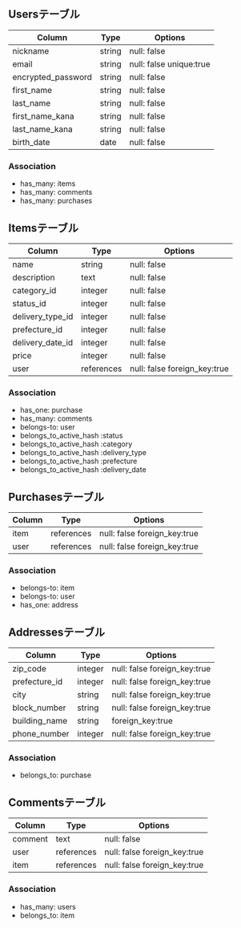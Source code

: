 ## Usersテーブル

| Column              | Type       | Options                        |
| ------              | ---------- | ------------------------------ |
| nickname            | string     | null: false                    |
| email               | string     | null: false unique:true        |
| encrypted_password  | string     | null: false                    |
| first_name          | string     | null: false                    |
| last_name           | string     | null: false                    |
| first_name_kana     | string     | null: false                    |
| last_name_kana      | string     | null: false                    |
| birth_date          | date       | null: false                    |

### Association
- has_many: items
- has_many: comments 
- has_many: purchases 


## Itemsテーブル

| Column              | Type       | Options                        |
| ------              | ---------- | ------------------------------ |
| name                | string     | null: false                    |
| description         | text       | null: false                    |
| category_id         | integer    | null: false                    |
| status_id           | integer    | null: false                    |
| delivery_type_id    | integer    | null: false                    |
| prefecture_id       | integer    | null: false                    |
| delivery_date_id    | integer    | null: false                    |
| price               | integer    | null: false                    |
| user                | references | null: false foreign_key:true   |

### Association
- has_one: purchase
- has_many: comments  
- belongs-to: user
- belongs_to_active_hash :status
- belongs_to_active_hash :category
- belongs_to_active_hash :delivery_type
- belongs_to_active_hash :prefecture
- belongs_to_active_hash :delivery_date


## Purchasesテーブル

| Column              | Type       | Options                        |
| ------              | ---------- | ------------------------------ |
| item                | references | null: false foreign_key:true   |
| user                | references | null: false foreign_key:true   |


### Association
- belongs-to: item
- belongs-to: user
- has_one: address  


## Addressesテーブル

| Column              | Type       | Options                        |
| ------              | ---------- | ------------------------------ |
| zip_code            | integer    | null: false foreign_key:true   |
| prefecture_id       | integer    | null: false foreign_key:true   |
| city                | string     | null: false foreign_key:true   |
| block_number        | string     | null: false foreign_key:true   |
| building_name       | string     | foreign_key:true               |
| phone_number        | integer    | null: false foreign_key:true   |

### Association
- belongs_to: purchase

## Commentsテーブル

| Column              | Type       | Options                        |
| ------              | ---------- | ------------------------------ |
| comment             | text       | null: false                    |
| user                | references | null: false foreign_key:true   |
| item                | references | null: false foreign_key:true   |


### Association
- has_many: users
- belongs_to: item  


